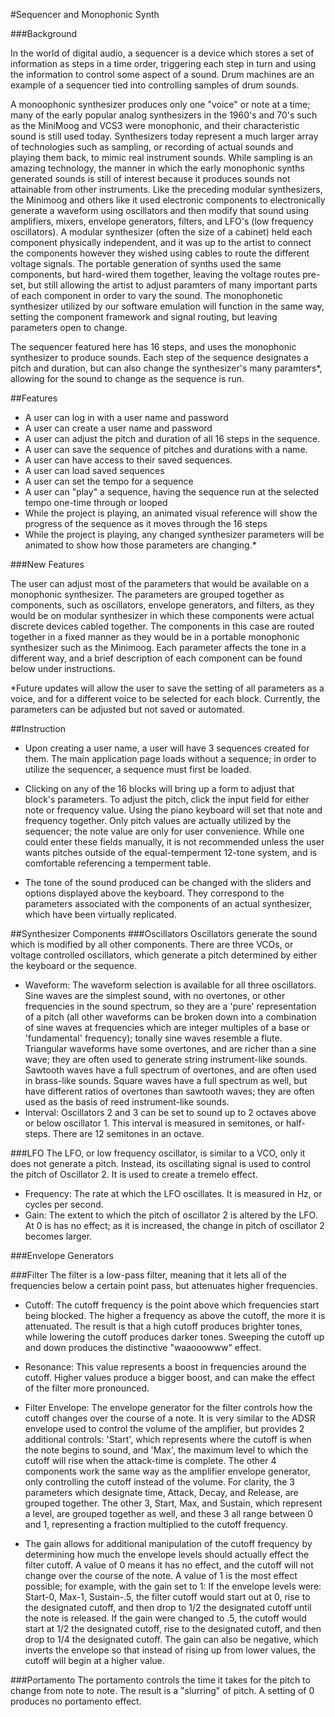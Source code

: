 #Sequencer and Monophonic Synth

###Background

In the world of digital audio, a sequencer is a device which stores a set of information as steps in a time order, triggering each step in turn and using the information to control some aspect of a sound. Drum machines are an example of a sequencer tied into controlling samples of drum sounds.

A monoophonic synthesizer produces only one "voice" or note at a time; many of the early popular analog synthesizers in the 1960's and 70's such as the MiniMoog and VCS3 were monophonic, and their characteristic sound is still used today. Synthesizers today represent a much larger array of technologies such as sampling, or recording of actual sounds and playing them back, to mimic real instrument sounds. While sampling is an amazing technology, the manner in which the early monophonic synths generated sounds is still of interest because it produces sounds not attainable from other instruments. Like the preceding modular synthesizers, the Minimoog and others like it used electronic components to electronically generate a waveform using oscillators and then modify that sound using amplifiers, mixers, envelope generators, filters, and LFO's (low frequency oscillators). A modular synthesizer (often the size of a cabinet) held each component physically independent, and it was up to the artist to connect the components however they wished using cables to route the different voltage signals. The portable generation of synths used the same components, but hard-wired them together, leaving the voltage routes pre-set, but still allowing the artist to adjust paramters of many important parts of each component in order to vary the sound. The monophonetic synthesizer utilized by our software emulation will function in the same way, setting the component framework and signal routing, but leaving parameters open to change.

The sequencer featured here has 16 steps, and uses the monophonic synthesizer to produce sounds. Each step of the sequence designates a pitch and duration, but can also change the synthesizer's many paramters*, allowing for the sound to change as the sequence is run.

##Features

- A user can log in with a user name and password
- A user can create a user name and password
- A user can adjust the pitch and duration of all 16 steps in the sequence.
- A user can save the sequence of pitches and durations with a name.
- A user can have access to their saved sequences.
- A user can load saved sequences
- A user can set the tempo for a sequence
- A user can "play" a sequence, having the sequence run at the selected tempo one-time through or looped
- While the project is playing, an animated visual reference will show the progress of the sequence as it moves through the 16 steps
- While the project is playing, any changed synthesizer parameters will be animated to show how those parameters are changing.*


###New Features

The user can adjust most of the parameters that would be available on a monophonic synthesizer. The parameters are grouped together as components, such as oscillators, envelope generators, and filters, as they would be on modular synthesizer in which these components were actual discrete devices cabled together. The components in this case are routed together in a fixed manner as they would be in a portable monophonic synthesizer such as the Minimoog. Each parameter affects the tone in a different way, and a brief description of each component can be found below under instructions.

*Future updates will allow the user to save the setting of all parameters as a voice, and for a different voice to be selected for each block. Currently, the parameters can be adjusted but not saved or automated.


##Instruction

- Upon creating a user name, a user will have 3 sequences created for them. The main application page loads without a sequence; in order to utilize the sequencer, a sequence must first be loaded.

- Clicking on any of the 16 blocks will bring up a form to adjust that block's parameters. To adjust the pitch, click the input field for either note or frequency value. Using the piano keyboard will set that note and frequency together. Only pitch values are actually utilized by the sequencer; the note value are only for user convenience. While one could enter these fields manually, it is not recommended unless the user wants pitches outside of the equal-temperment 12-tone system, and is comfortable referencing a temperment table.

- The tone of the sound produced can be changed with the sliders and options displayed above the keyboard. They correspond to the parameters associated with the components of an actual synthesizer, which have been virtually replicated.

##Synthesizer Components
###Oscillators
Oscillators generate the sound which is modified by all other components. There are three VCOs, or voltage controlled oscillators, which generate a pitch determined by either the keyboard or the sequence. 
- Waveform: The waveform selection is available for all three oscillators. Sine waves are the simplest sound, with no overtones, or other frequencies in the sound spectrum, so they are a 'pure' representation of a pitch (all other waveforms can be broken down into a combination of sine waves at frequencies which are integer multiples of a base or 'fundamental' frequency); tonally sine waves resemble a flute. Triangular waveforms have some overtones, and are richer than a sine wave; they are often used to generate string instrument-like sounds. Sawtooth waves have a full spectrum of overtones, and are often used in brass-like sounds. Square waves have a full spectrum as well, but have different ratios of overtones than sawtooth waves; they are often used as the basis of reed instrument-like sounds.
- Interval: Oscillators 2 and 3 can be set to sound up to 2 octaves above or below oscillator 1. This interval is measured in semitones, or half-steps. There are 12 semitones in an octave.

###LFO
The LFO, or low frequency oscillator, is similar to a VCO, only it does not generate a pitch. Instead, its oscillating signal is used to control the pitch of Oscillator 2. It is used to create a tremelo effect.
- Frequency: The rate at which the LFO oscillates. It is measured in Hz, or cycles per second. 
- Gain: The extent to which the pitch of oscillator 2 is altered by the LFO. At 0 is has no effect; as it is increased, the change in pitch of oscillator 2 becomes larger. 

###Envelope Generators



###Filter
The filter is a low-pass filter, meaning that it lets all of the frequencies below a certain point pass, but attenuates higher frequencies.
- Cutoff: The cutoff frequency is the point above which frequencies start being blocked. The higher a frequency as above the cutoff, the more it is attenuated. The result is that a high cutoff produces brighter tones, while lowering the cutoff produces darker tones. Sweeping the cutoff up and down produces the distinctive "waaooowww" effect.
- Resonance: This value represents a boost in frequencies around the cutoff. Higher values produce a bigger boost, and can make the effect of the filter more pronounced.
 
- Filter Envelope: The envelope generator for the filter controls how the cutoff changes over the course of a note. It is very similar to the ADSR envelope used to control the volume of the amplifier, but provides 2 additional controls: 'Start', which represents where the cutoff is when the note begins to sound, and 'Max', the maximum level to which the cutoff will rise when the attack-time is complete. The other 4 components work the same way as the amplifier envelope generator, only controlling the cutoff instead of the volume. 
For clarity, the 3 parameters which designate time, Attack, Decay, and Release, are grouped together. The other 3, Start, Max, and Sustain, which represent a level, are grouped together as well, and these 3 all range between 0 and 1, representing a fraction multiplied to the cutoff frequency. 
- The gain allows for additional manipulation of the cutoff frequency by determining how much the envelope levels should actually effect the filter cutoff. A value of 0 means it has no effect, and the cutoff will not change over the course of the note. A value of 1 is the most effect possible; for example, with the gain set to 1: If the envelope levels were: Start-0, Max-1, Sustain-.5, the filter cutoff would start out at 0, rise to the designated cutoff, and then drop to 1/2 the designated cutoff until the note is released.
If the gain were changed to .5, the cutoff would start at 1/2 the designated cutoff, rise to the designated cutoff, and then drop to 1/4 the designated cutoff.
The gain can also be negative, which inverts the envelope so that instead of rising up from lower values, the cutoff will begin at a higher value.

###Portamento
The portamento controls the time it takes for the pitch to change from note to note. The result is a "slurring" of pitch. A setting of 0 produces no portamento effect.




